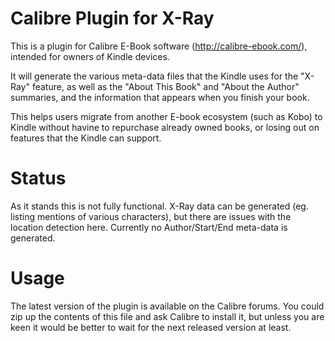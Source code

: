 # Calibre Plugin for X-Ray
This is a plugin for Calibre E-Book software (http://calibre-ebook.com/), intended for owners of Kindle devices.

It will generate the various meta-data files that the Kindle uses for the "X-Ray" feature, as well as the "About This Book" and "About the Author" summaries, and the information that appears when you finish your book.

This helps users migrate from another E-book ecosystem (such as Kobo) to Kindle without havine to repurchase already owned books, or losing out on features that the Kindle can support.

# Status
As it stands this is not fully functional.  X-Ray data can be generated (eg. listing mentions of various characters), but there are issues with the location detection here.  Currently no Author/Start/End meta-data is generated.

# Usage
The latest version of the plugin is available on the Calibre forums.  You could zip up the contents of this file and ask Calibre to install it, but unless you are keen it would be better to wait for the next released version at least.
